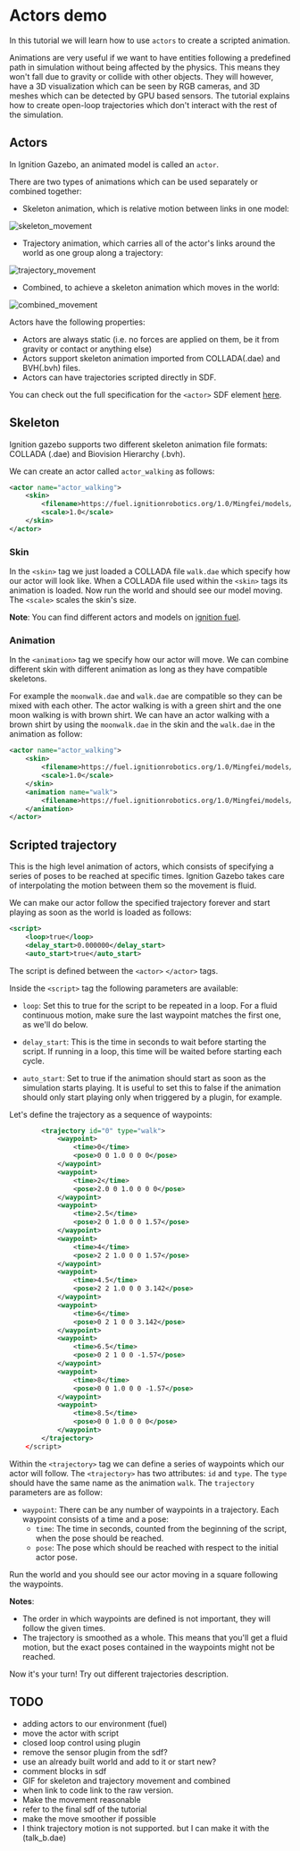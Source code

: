 # Actors demo

In this tutorial we will learn how to use `actors` to create a scripted animation.

Animations are very useful if we want to have entities following a predefined path in simulation without being affected by the physics. This means they won't fall due to gravity or collide with other objects. They will however, have a 3D visualization which can be seen by RGB cameras, and 3D meshes which can be detected by GPU based sensors. The tutorial explains how to create open-loop trajectories which don't interact with the rest of the simulation.

## Actors

In Ignition Gazebo, an animated model is called an `actor`.

There are two types of animations which can be used separately or combined together:

* Skeleton animation, which is relative motion between links in one model:

![skeleton_movement](skeleton_movement)

* Trajectory animation, which carries all of the actor's links around the world as one group along a trajectory:

![trajectory_movement](trajectory_movement)

* Combined, to achieve a skeleton animation which moves in the world:

![combined_movement](combined_movement)

Actors have the following properties:

* Actors are always static (i.e. no forces are applied on them, be it from gravity or contact or anything else)
* Actors support skeleton animation imported from COLLADA(.dae) and BVH(.bvh) files.
* Actors can have trajectories scripted directly in SDF.


You can check out the full specification for the `<actor>` SDF element [here](http://sdformat.org/spec?ver=1.7&elem=actor).

## Skeleton

Ignition gazebo supports two different skeleton animation file formats: COLLADA (.dae) and Biovision Hierarchy (.bvh).

We can create an actor called `actor_walking` as follows:

```xml
<actor name="actor_walking">
    <skin>
        <filename>https://fuel.ignitionrobotics.org/1.0/Mingfei/models/actor/tip/files/meshes/walk.dae</filename>
        <scale>1.0</scale>
    </skin>
</actor>
```

### Skin

In the `<skin>` tag we just loaded a COLLADA file `walk.dae` which specify how our actor will look like. When a COLLADA file used within the `<skin>` tags its animation is loaded. Now run the world and should see our model moving. The `<scale>` scales the skin's size.

**Note**: You can find different actors and models on [ignition fuel](https://app.ignitionrobotics.org/fuel).

### Animation

In the `<animation>` tag we specify how our actor will move. We can combine different skin with different animation as long as they have compatible skeletons.

For example the `moonwalk.dae` and `walk.dae` are compatible so they can be mixed with each other. The actor walking is with a green shirt and the one moon walking is with brown shirt. We can have an actor walking with a brown shirt by using the `moonwalk.dae` in the skin and the `walk.dae` in the animation as follow:

```xml
<actor name="actor_walking">
    <skin>
        <filename>https://fuel.ignitionrobotics.org/1.0/Mingfei/models/actor/tip/files/meshes/moonwalk.dae</filename>
        <scale>1.0</scale>
    </skin>
    <animation name="walk">
        <filename>https://fuel.ignitionrobotics.org/1.0/Mingfei/models/actor/tip/files/meshes/walk.dae</filename>
    </animation>
</actor>
```

## Scripted trajectory

This is the high level animation of actors, which consists of specifying a series of poses to be reached at specific times. Ignition Gazebo takes care of interpolating the motion between them so the movement is fluid.

We can make our actor follow the specified trajectory forever and start playing as soon as the world is loaded as follows:

```xml
<script>
    <loop>true</loop>
    <delay_start>0.000000</delay_start>
    <auto_start>true</auto_start>
```

The script is defined between the `<actor>` `</actor>` tags.

Inside the `<script>` tag the following parameters are available:

* `loop`: Set this to true for the script to be repeated in a loop. For a fluid continuous motion, make sure the last waypoint matches the first one, as we'll do below.

* `delay_start`: This is the time in seconds to wait before starting the script. If running in a loop, this time will be waited before starting each cycle.

* `auto_start`: Set to true if the animation should start as soon as the simulation starts playing. It is useful to set this to false if the animation should only start playing only when triggered by a plugin, for example.

Let's define the trajectory as a sequence of waypoints:

```xml
        <trajectory id="0" type="walk">
            <waypoint>
                <time>0</time>
                <pose>0 0 1.0 0 0 0</pose>
            </waypoint>
            <waypoint>
                <time>2</time>
                <pose>2.0 0 1.0 0 0 0</pose>
            </waypoint>
            <waypoint>
                <time>2.5</time>
                <pose>2 0 1.0 0 0 1.57</pose>
            </waypoint>
            <waypoint>
                <time>4</time>
                <pose>2 2 1.0 0 0 1.57</pose>
            </waypoint>
            <waypoint>
                <time>4.5</time>
                <pose>2 2 1.0 0 0 3.142</pose>
            </waypoint>
            <waypoint>
                <time>6</time>
                <pose>0 2 1 0 0 3.142</pose>
            </waypoint>
            <waypoint>
                <time>6.5</time>
                <pose>0 2 1 0 0 -1.57</pose>
            </waypoint>
            <waypoint>
                <time>8</time>
                <pose>0 0 1.0 0 0 -1.57</pose>
            </waypoint>
            <waypoint>
                <time>8.5</time>
                <pose>0 0 1.0 0 0 0</pose>
            </waypoint>
        </trajectory>
    </script>
```

Within the `<trajectory>` tag we can define a series of waypoints which our actor will follow. The `<trajectory>` has two attributes: `id` and `type`. The `type` should have the same name as the animation `walk`. The `trajectory` parameters are as follow:

* `waypoint`: There can be any number of waypoints in a trajectory. Each waypoint consists of a time and a pose:
    * `time`: The time in seconds, counted from the beginning of the script, when the pose should be reached.
    * `pose`: The pose which should be reached with respect to the initial actor pose.

Run the world and you should see our actor moving in a square following the waypoints.

**Notes**:

* The order in which waypoints are defined is not important, they will follow the given times.
* The trajectory is smoothed as a whole. This means that you'll get a fluid motion, but the exact poses contained in the waypoints might not be reached.

Now it's your turn! Try out different trajectories description.

## TODO

* adding actors to our environment (fuel)
* move the actor with script
* closed loop control using plugin
* remove the sensor plugin from the sdf?
* use an already built world and add to it or start new?
* comment blocks in sdf
* GIF for skeleton and trajectory movement and combined
* when link to code link to the raw version.
* Make the movement reasonable
* refer to the final sdf of the tutorial
* make the move smoother if possible
* I think trajectory motion is not supported. but I can make it with the (talk_b.dae)
